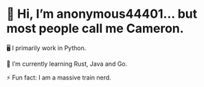 # 👋 Hi, I’m anonymous44401... but most people call me Cameron.
🖥️ I primarily work in Python.

🌱 I’m currently learning Rust, Java and Go.

⚡ Fun fact: I am a massive train nerd.
